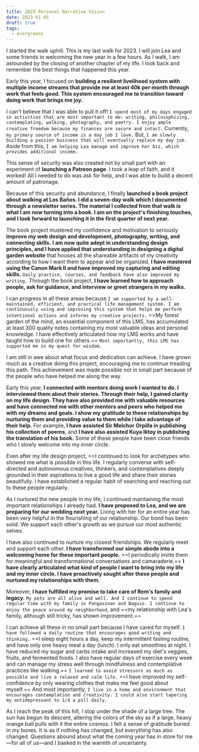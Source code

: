 ```yaml
---
title: 2023 Personal Narrative Vision
date: 2023-01-05
draft: true
tags:
  - evergreens
---
```

I started the walk uphill. This is my last walk for 2023. I will join Lea and some friends in welcoming the new year in a few hours. As I walk, I am astounded by the closing of another chapter of my life. I look back and remember the best things that happened this year.

Early this year, I focused on **building a resilient livelihood system with multiple income streams that provide me at least 40k per month through work that feels good. This system encouraged me to transition toward doing work that brings me joy.**

I can't believe that I was able to pull it off! `I spend most of my days engaged in activities that are most important to me: writing, philosophizing, contemplating, walking, photography, and poetry. I enjoy ample creative freedom because my finances are secure and intact.` Currently, `my primary source of income is a day job I love.` But, `I am slowly building a passion business that will eventually replace my day job.` Aside from this, `I am helping Lea manage and improve her biz, which provides additional income.`

This sense of security was also created not by small part with an experiment of **launching a Patreon page**. I took a leap of faith, and it worked! All I needed to do was ask for help, and I was able to build a decent amount of patronage.

Because of this security and abundance, I finally **launched a book project about walking at Los Baños. I did a seven-day walk which I documented through a newsletter series. The material I collected from that walk is what I am now turning into a book. I am on the project's finishing touches, and I look forward to launching it in the first quarter of next year.**

The book project mustered my confidence and motivation to seriously **improve my web design and development, photography, writing, and connecting skills.** **I am now quite adept in understanding design principles, and I have applied that understanding in designing a digital garden website** that houses all the shareable artifacts of my creativity according to how I want them to appear and be organized. **I have mastered using the Canon Mark II and have improved my capturing and editing skills.** `Daily practice, courses, and feedback have also improved my writing.` Through the book project, **I have learned how to approach people, ask for guidance, and interview or greet strangers in my walks.**

I can progress in all these areas because `I am supported by a well-maintained, efficient, and practical life management system. I am continuously using and improving this system that helps me perform intentional actions and informs my creative projects.` ==My forest garden of the mind, an essential component of this LMS, has accumulated at least 300 quality notes containing my most valuable ideas and personal knowledge. I have effectively articulated how my LMS works and have taught how to build one for others.== `Most importantly, this LMS has supported me in my quest for wisdom.`

I am still in awe about what focus and dedication can achieve. I have grown much as a creative doing this project, encouraging me to continue treading this path. This achievement was made possible not in small part because of the people who have helped me along the way.

Early this year, **I connected with mentors doing work I wanted to do. I interviewed them about their stories. Through their help, I gained clarity on my life design. They have also provided me with valuable resources and have connected me with other mentors and peers who helped me with my dreams and goals. I show my gratitude to these relationships by nurturing them and providing value to them while I take advantage of their help.** For example, **I have assisted Sir Melchor Orpilla in publishing his collection of poems**, and **I have also assisted Kuya Iktoy in publishing the translation of his book.** Some of these people have been close friends who I slowly welcome into my inner circle.

Even after my life design project, ==I continued to look for archetypes who showed me what is possible in this life. I regularly converse with self-directed and autonomous creatives, thinkers, and contemplatives deeply grounded in their aspirations to live a good life and share their stories beautifully. I have established a regular habit of searching and reaching out to these people regularly.

As I nurtured the new people in my life, I continued maintaining the most important relationships I already had. **I have proposed to Lea, and we are preparing for our wedding next year.** Living with her for an entire year has been very helpful in the flourishing of our relationship. Our bond has been solid. We support each other's growth as we pursue our most authentic selves.

I have also continued to nurture my closest friendships. We regularly meet and support each other. **I have transformed our simple abode into a welcoming home for these important people.** ==I periodically invite them for meaningful and transformational conversations and camaraderie.== **I have clearly articulated what kind of people I want to bring into my life and my inner circle. I have proactively sought after these people and nurtured my relationships with them.**

Moreover, **I have fulfilled my promise to take care of Rem's family and legacy.** `My pets are all alive and well. And I continue to spend regular time with my family in Pangasinan and Baguio. I continue to enjoy the peace around my neighborhood`, and ==my relationship with Lea's family, although still tricky, has shown improvement.==

I can achieve all these in no small part because I have cared for myself. `I have followed a daily routine that encourages good writing and thinking.` ==I sleep eight hours a day, keep my intermittent fasting routine, and have only one heavy meal a day (lunch). I only eat smoothies at night. I have reduced my sugar and carbs intake and increased my diet's veggies, fruits, and fermented foods. I also have regular days of exercise every week and can manage my stress well through mindfulness and contemplative practices like walking.== `I learned to avoid stressors as much as possible and live a relaxed and calm life.` ==I have improved my self-confidence by only wearing clothes that make me feel good about myself.== And most importantly, `I live in a home and environment that encourages contemplation and creativity. I could also start tapering my antidepressant to 1/4 a pill daily.`

As I reach the peak of this hill, I stop under the shade of a large tree. The sun has begun its descent, altering the colors of the sky as if a large, heavy orange ball pulls with it the entire cosmos. I felt a sense of gratitude buried in my bones. It is as if nothing has changed, but everything has also changed. Questions abound about what the coming year has in store for me—for all of us—and I basked in the warmth of uncertainty.